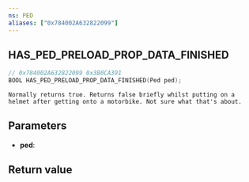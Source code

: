 ```yaml
---
ns: PED
aliases: ["0x784002A632822099"]
---
```

## HAS_PED_PRELOAD_PROP_DATA_FINISHED

```c
// 0x784002A632822099 0x3B0CA391
BOOL HAS_PED_PRELOAD_PROP_DATA_FINISHED(Ped ped);
```

```
Normally returns true. Returns false briefly whilst putting on a helmet after getting onto a motorbike. Not sure what that's about.
```

## Parameters
* **ped**: 

## Return value
